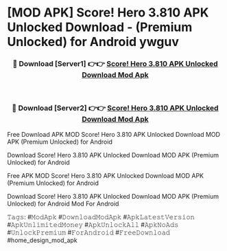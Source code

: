 # [MOD APK] Score! Hero 3.810 APK Unlocked Download - (Premium Unlocked) for Android ywguv



<div align="center">
<h3>🔴 Download [Server1] 👉👉 <a href="https://momento.my/?title=Score!_Hero_3.810_APK_Unlocked_Download">Score! Hero 3.810 APK Unlocked Download Mod Apk</a></h3><br>

<h3>🔴 Download [Server2] 👉👉 <a href="https://momento.my/?title=Score!_Hero_3.810_APK_Unlocked_Download">Score! Hero 3.810 APK Unlocked Download Mod Apk</a></h3>
</div>



Free Download APK MOD Score! Hero 3.810 APK Unlocked Download MOD APK (Premium Unlocked) for Android

Download Score! Hero 3.810 APK Unlocked Download MOD APK (Premium Unlocked) for Android

Free APK MOD Score! Hero 3.810 APK Unlocked Download MOD APK (Premium Unlocked) for Android

Download Score! Hero 3.810 APK Unlocked Download MOD APK (Premium Unlocked) for Android Mod For Android

𝚃𝚊𝚐𝚜: #𝙼𝚘𝚍𝙰𝚙𝚔 #𝙳𝚘𝚠𝚗𝚕𝚘𝚊𝚍𝙼𝚘𝚍𝙰𝚙𝚔 #𝙰𝚙𝚔𝙻𝚊𝚝𝚎𝚜𝚝𝚅𝚎𝚛𝚜𝚒𝚘𝚗 #𝙰𝚙𝚔𝚄𝚗𝚕𝚒𝚖𝚒𝚝𝚎𝚍𝙼𝚘𝚗𝚎𝚢 #𝙰𝚙𝚔𝚄𝚗𝚕𝚘𝚌𝚔𝙰𝚕𝚕 #𝙰𝚙𝚔𝙽𝚘𝙰𝚍𝚜 #𝚄𝚗𝚕𝚘𝚌𝚔𝙿𝚛𝚎𝚖𝚒𝚞𝚖 #𝙵𝚘𝚛𝙰𝚗𝚍𝚛𝚘𝚒𝚍 #𝙵𝚛𝚎𝚎𝙳𝚘𝚠𝚗𝚕𝚘𝚊𝚍 #home_design_mod_apk
